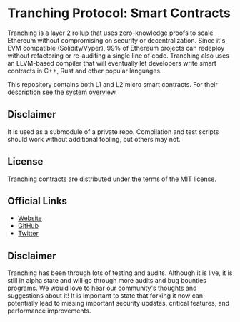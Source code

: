 # Tranching Protocol: Smart Contracts


Tranching is a layer 2 rollup that uses zero-knowledge proofs to scale Ethereum without compromising on security or
decentralization. Since it's EVM compatible (Solidity/Vyper), 99% of Ethereum projects can redeploy without refactoring
or re-auditing a single line of code. Tranching also uses an LLVM-based compiler that will eventually let developers
write smart contracts in C++, Rust and other popular languages.

This repository contains both L1 and L2 micro smart contracts. For their description see the
[system overview](docs/Overview.md).

## Disclaimer

It is used as a submodule of a private repo. Compilation and test scripts should work without additional tooling, but
others may not.

## License

Tranching contracts are distributed under the terms of the MIT license.


## Official Links

- [Website](https://tranching.com/)
- [GitHub](https://github.com/TranchingProtocol)
- [Twitter](https://twitter.com/TranchingPro)

## Disclaimer

Tranching has been through lots of testing and audits. Although it is live, it is still in alpha state and will go
through more audits and bug bounties programs. We would love to hear our community's thoughts and suggestions about it!
It is important to state that forking it now can potentially lead to missing important security updates, critical
features, and performance improvements.
